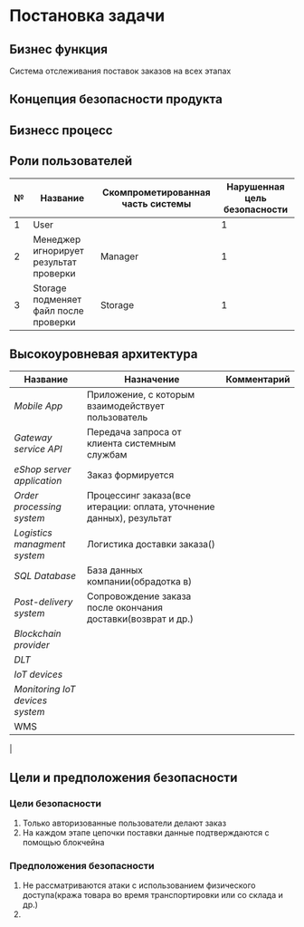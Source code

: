 # Постановка задачи
## Бизнес функция
Система отслеживания поставок заказов на всех этапах
## Концепция безопасности продукта
## Бизнесс процесс
## Роли пользователей
|№  | Название | Скомпрометированная часть системы | Нарушенная цель безопасности |
|----|----|----|----|
|1 | User |  | 1 |
|2 | Менеджер игнорирует результат проверки | Manager | 1 |
|3 |  Storage подменяет файл после проверки  | Storage | 1 |
## Высокоуровневая архитектура
| Название | Назначение | Комментарий |
|----|----|----|
|*Mobile App* | Приложение, с которым взаимодействует пользователь |  |
|*Gateway service API* | Передача запроса от клиента системным службам |  |
|*eShop server application* | Заказ формируется |  |
|*Order processing system*  | Процессинг заказа(все итерации: оплата, уточнение данных), результат | |
|*Logistics managment system* | Логистика доставки заказа() | 
|*SQL Database* | База данных компании(обрадотка в) |
|*Post-delivery system* | Сопровождение заказа после окончания доставки(возврат и др.) | 
|*Blockchain provider*| |
|*DLT* |  |  |  
|*IoT devices* |  |  |
|*Monitoring IoT devices system* |  |  |
|WMS|||
|

## Цели и предположения безопасности
### Цели безопасности
1. Только авторизованные пользователи делают заказ
2. На каждом этапе цепочки поставки данные подтверждаются с помощью блокчейна
### Предположения безопасности
1. Не рассматриваются атаки с использованием физического доступа(кража товара во время транспортировки или со склада и др.)
2. 
